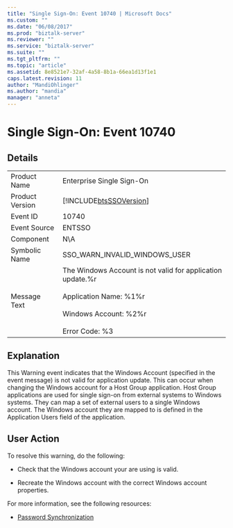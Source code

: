 ```yaml
---
title: "Single Sign-On: Event 10740 | Microsoft Docs"
ms.custom: ""
ms.date: "06/08/2017"
ms.prod: "biztalk-server"
ms.reviewer: ""
ms.service: "biztalk-server"
ms.suite: ""
ms.tgt_pltfrm: ""
ms.topic: "article"
ms.assetid: 8e8521e7-32af-4a58-8b1a-66ea1d13f1e1
caps.latest.revision: 11
author: "MandiOhlinger"
ms.author: "mandia"
manager: "anneta"
---
```

# Single Sign-On: Event 10740
## Details  
  
|||  
|-|-|  
|Product Name|Enterprise Single Sign-On|  
|Product Version|[!INCLUDE[btsSSOVersion](../includes/btsssoversion-md.md)]|  
|Event ID|10740|  
|Event Source|ENTSSO|  
|Component|N\A|  
|Symbolic Name|SSO_WARN_INVALID_WINDOWS_USER|  
|Message Text|The Windows Account is not valid for application update.%r<br /><br /> Application Name: %1%r<br /><br /> Windows Account: %2%r<br /><br /> Error Code: %3|  
  
## Explanation  
 This Warning event indicates that the Windows Account (specified in the event message) is not valid for application update. This can occur when changing the Windows account for a Host Group application. Host Group applications are used for single sign-on from external systems to Windows systems. They can map a set of external users to a single Windows account. The Windows account they are mapped to is defined in the Application Users field of the application.  
  
## User Action  
 To resolve this warning, do the following:  
  
-   Check that the Windows account your are using is valid.  
  
-   Recreate the Windows account with the correct Windows account properties.  
  
 For more information, see the following resources:  
  
-   [Password Synchronization](../core/password-synchronization2.md)